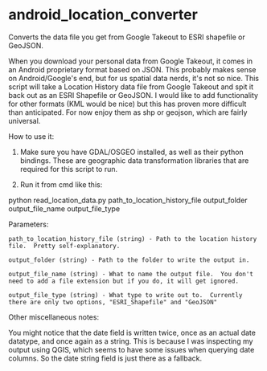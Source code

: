 # android_location_converter
Converts the data file you get from Google Takeout to ESRI shapefile or GeoJSON.

When you download your personal data from Google Takeout, it comes in an Android proprietary format based on JSON.  This probably makes sense on Android/Google's end, but for us spatial data nerds, it's not so nice.  This script will take a Location History data file from Google Takeout and spit it back out as an ESRI Shapefile or GeoJSON.  I would like to add functionality for other formats (KML would be nice) but this has proven more difficult than anticipated.  For now enjoy them as shp or geojson, which are fairly universal.

How to use it:

1. Make sure you have GDAL/OSGEO installed, as well as their python bindings.  These are geographic data transformation libraries that are required for this script to run.

2. Run it from cmd like this:

  python read_location_data.py path_to_location_history_file output_folder output_file_name output_file_type
  
  Parameters:
  
    path_to_location_history_file (string) - Path to the location history file.  Pretty self-explanatory.
  
    output_folder (string) - Path to the folder to write the output in.
  
    output_file_name (string) - What to name the output file.  You don't need to add a file extension but if you do, it will get ignored.
  
    output_file_type (string) - What type to write out to.  Currently there are only two options, "ESRI_Shapefile" and "GeoJSON"
    
Other miscellaneous notes:

You might notice that the date field is written twice, once as an actual date datatype, and once again as a string.  This is because I was inspecting my output using QGIS, which seems to have some issues when querying date columns.  So the date string field is just there as a fallback.

